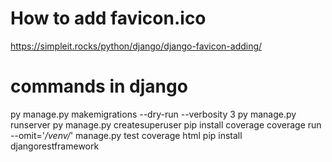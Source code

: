 

# How to add favicon.ico
https://simpleit.rocks/python/django/django-favicon-adding/

# commands in django
py manage.py makemigrations --dry-run --verbosity 3
py manage.py runserver
py manage.py createsuperuser 
pip install coverage
coverage run --omit='*/venv/*' manage.py test
coverage html
pip install djangorestframework